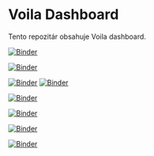 # Voila Dashboard

Tento repozitár obsahuje Voila dashboard.

[![Binder](https://mybinder.org/badge_logo.svg)](https://mybinder.org/v2/git/https%3A%2F%2Fgithub.com%2Ffulekset%2Fvoila-dashboard/main?labpath=https%3A%2F%2Fgithub.com%2Ffulekset%2Fvoila-dashboard%2Fblob%2Fmain%2Fpriklad.ipynb)

[![Binder](https://mybinder.org/badge_logo.svg)](https://mybinder.org/v2/git/https%3A%2F%2Fgithub.com%2Ffulekset%2Fvoila-dashboard/main?labpath=https%3A%2F%2Fgithub.com%2Ffulekset%2Fvoila-dashboard%2Fblob%2Fmain%2Ftest.ipynb?voila-debug)

[![Binder](https://mybinder.org/badge_logo.svg)](https://mybinder.org/v2/git/https%3A%2F%2Fgithub.com%2Ffulekset%2Fvoila-dashboard/main?labpath=https%3A%2F%2Fgithub.com%2Ffulekset%2Fvoila-dashboard%2Fblob%2Fmain%2Fpath%2520of%2520the%2520curve.ipynb)
[![Binder](https://mybinder.org/badge_logo.svg)](https://mybinder.org/v2/git/https%3A%2F%2Fgithub.com%2Ffulekset%2Fvoila-dashboard/main?labpath=https%3A%2F%2Fgithub.com%2Ffulekset%2Fvoila-dashboard%2Fblob%2Fmain%2FIRWS_LINE_BOX_CHART.ipynb)

[![Binder](https://mybinder.org/badge_logo.svg)](https://mybinder.org/v2/git/https%3A%2F%2Fgithub.com%2Ffulekset%2Fvoila-dashboard/main?labpath=https%3A%2F%2Fgithub.com%2Ffulekset%2Fvoila-dashboard%2Fblob%2Fmain%2FPRIEMER_KGM_KGS.ipynb)

[![Binder](https://mybinder.org/badge_logo.svg)](https://mybinder.org/v2/git/https%3A%2F%2Fgithub.com%2Ffulekset%2Fvoila-dashboard/main?labpath=https%3A%2F%2Fgithub.com%2Ffulekset%2Fvoila-dashboard%2Fblob%2Fmain%2FIRWS_BOX_PLOT%2520Y_PRG_AP.ipynb)

[![Binder](https://mybinder.org/badge_logo.svg)](https://mybinder.org/v2/git/https%3A%2F%2Fgithub.com%2Ffulekset%2Fvoila-dashboard/main?labpath=https%3A%2F%2Fgithub.com%2Ffulekset%2Fvoila-dashboard%2Fblob%2Fmain%2FIRWS_BOX_PLOT%2520Y_PRG_AP_2.ipynb)

[![Binder](https://mybinder.org/badge_logo.svg)](https://mybinder.org/v2/git/https%3A%2F%2Fgithub.com%2Ffulekset%2Fvoila-dashboard/main?labpath=TESLA.xlsx)
